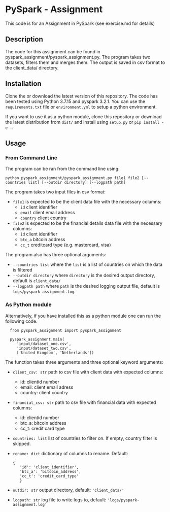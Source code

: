 # PySpark - Assignment
This code is for an Assignment in PySpark (see exercise.md for details)

## Description
The code for this assignment can be found in pyspark_assignment/pyspark_assignment.py. The program takes two datasets,
filters them and merges them. The output is saved in csv format to the client_data/ directory. 

## Installation
Clone the or download the latest version of this repository. The code has been tested using Python 3.7.15 and pyspark 3.2.1. You can use the `requirements.txt` file or `environment.yml` to setup a python environment. 

If you want to use it as a python module, clone this repository or download the latest distribution from `dist/` and install using `setup.py` or `pip install -e .`.

## Usage

### From Command Line
The program can be ran from the command line using:
 
 `python pyspark_assignment/pyspark_assignment.py file1 file2 [--countries list] [--outdir directory] [--logpath path]`

 The program takes two input files in csv format:
 * `file1` is expected to be the client data file with the necessary columns:
    * `id` client identifier
    * `email` client email address
    * `country` client country
 * `file2` is expected to be the financial details data file with the necessary columns:
    * `id` client identifier
    * `btc_a` bitcoin address
    * `cc_t` creditcard type (e.g. mastercard, visa)

The program also has three optional arguments:
* `--countries list` where the `list` is a list of countries on which the data is filtered
* `--outdir directory` where `directory` is the desired output directory, default is `client_data/`
* `--logpath path` where `path` is the desired logging output file, default is `logs/pyspark-assignment.log`.
### As Python module
Alternatively, if you have installed this as a python module one can run the following code.

      from pyspark_assignment import pyspark_assignment

      pyspark_assignment.main(
         'input/dataset_one.csv', 
         'input/dataset_two.csv', 
         ['United Kingdom', 'Netherlands'])
   

The function takes three arguments and three optional keyword arguments:

* `client_csv: str` path to csv file with client data with expected columns:
    * id: clientid number
    * email: client email adress
    * country: client country
* `financial_csv: str` path to csv file with financial data with expected columns:
    * id: clientid number
    * btc_a: bitcoin address
    * cc_t: credit card type
* `countries: list` list of countries to filter on. If empty, country filter is skipped. 
* `rename: dict` dictionary of columns to rename. Default: 

      {
         'id': 'client_identifier',
         'btc_a': 'bitcoin_address',
         'cc_t': 'credit_card_type'
         }
* `outdir: str` output directory, default: `'client_data/'`
* `logpath: str` log file to write logs to, default: `'logs/pyspark-assignment.log'`
